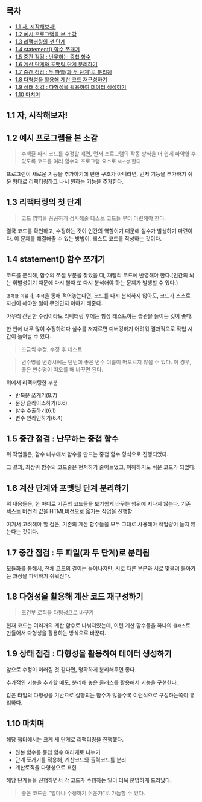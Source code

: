 ## 목차

- [1.1 자, 시작해보자!](#11----------)
- [1.2 예시 프로그램을 본 소감](#12--------------)
- [1.3 리팩터링의 첫 단계](#13-----------)
- [1.4 statement() 함수 쪼개기](#14-statement---------)
- [1.5 중간 점검 : 난무하는 중첩 함수](#15-------------------)
- [1.6 계산 단계와 포맷팅 단계 분리하기](#16-------------------)
- [1.7 중간 점검 : 두 파일(과 두 단계)로 분리됨](#17--------------------------)
- [1.8 다형성을 활용해 계산 코드 재구성하기](#18---------------------)
- [1.9 상태 점검 : 다형성을 활용하여 데이터 생성하기](#19---------------------------)
- [1.10 마치며](#110----)

## 1.1 자, 시작해보자!

## 1.2 예시 프로그램을 본 소감

> 수백줄 짜리 코드를 수정할 떄면, 먼저 프로그램의 작동 방식을 더 쉽게 파악할 수 있도록 코드를 여러 함수와 프로그램 요소로 `재구성` 한다.

프로그램이 새로운 기능을 추가하기에 편한 구조가 아니라면, 먼저 기능을 추가하기 쉬운 형태로 리팩터링하고 나서 원하는 기능을 추가한다.

## 1.3 리팩터링의 첫 단계

> 코드 영역을 꼼꼼하게 검사해줄 테스트 코드들 부터 마련해야 한다.

결국 코드를 확인하고, 수정하는 것이 인간의 역할이기 때문에 실수가 발생하기 마련이다. 이 문제를 해결해줄 수 있는 방법이. 테스트 코드를 작성하는 것이다.

## 1.4 statement() 함수 쪼개기

코드를 분석해, 함수의 쪼갤 부분을 찾았을 때, 재빨리 코드에 반영해야 한다.(인간의 뇌는 휘발성이기 때문에 다시 볼때 또 다시 분석애야 하는 문제가 발생할 수 있다.)

`명확한` `이름`과, `주석`을 통해 적어놓는다면, 코드를 다시 분석하지 않아도, 코드가 스스로 자신이 해야할 일이 무엇인지 이야기 해준다.

아무리 간단한 수정이라도 리팩터링 후에는 항상 테스트하는 습관을 들이는 것이 좋다.

한 번에 너무 많이 수정하려다 실수를 저지르면 디버깅하기 어려워 결과적으로 작업 시간이 늘어날 수 있다.

> 조금씩 수정, 수정 후 테스트

> 변수명을 변경시에는 단번에 좋은 변수 이름이 떠오르지 않을 수 있다. 이 경우, 좋은 변수명이 떠오를 때 바꾸면 된다.

위에서 리팩터링한 부분

- 반복문 쪼개기(8.7)
- 문장 슬라이스하기(8.6)
- 함수 추출하기(6.1)
- 변수 인라인하기(6.4)

## 1.5 중간 점검 : 난무하는 중첩 함수

위 작업들은, 함수 내부에서 함수를 만드는 중첩 함수 형식으로 진행되었다.

그 결과, 최상위 함수의 코드줄은 현저하기 줄어들었고, 이해하기도 쉬운 코드가 되었다.

## 1.6 계산 단계와 포맷팅 단계 분리하기

위 내용들은, 한 마디로 기존의 코드들을 보기쉽게 바꾸는 행위에 지나지 않는다.
기존 텍스트 버전의 값을 HTML버전으로 옮기는 작업을 진행함

여기서 고려해야 할 점은, 기존의 계산 함수들을 모두 그대로 사용해야 작업량이 늘지 않는다는 것이다.

## 1.7 중간 점검 : 두 파일(과 두 단계)로 분리됨

모듈화를 통해서, 전체 코드의 길이는 늘어나지만, 서로 다른 부분과 서로 맞물려 돌아가는 과정을 파악하기 쉬워진다.

## 1.8 다형성을 활용해 계산 코드 재구성하기

> 조건부 로직을 다형성으로 바꾸기

현재 코드는 여러개의 계산 함수로 나눠져있는데, 이런 계산 함수들을 하나의 `클래스`로 만들어서 다형성을 활용하는 방식으로 바꾼다.

## 1.9 상태 점검 : 다형성을 활용하여 데이터 생성하기

앞으로 수정이 이러질 것 같다면, 명확하게 분리해두면 좋다.

추가적인 기능을 추가할 때도, 분리해 놓은 클래스를 활용해서 기능을 구현한다.

같은 타입의 다형성을 기반으로 실행되는 함수가 많을수록 이런식으로 구성하는쪽이 유리하다.

## 1.10 마치며

해당 챕터에서는 크게 세 단계로 리팩터링을 진행했다.

- 원본 함수를 중첩 함수 여러개로 나누기
- 단계 쪼개기를 적용해, 계산코드와 출력코드를 분리
- 계산로직을 다형성으로 표현

해당 단계들을 진행하면서 각 코드가 수행하는 일이 더욱 분명하게 드러났다.

> 좋은 코드란 "얼마나 수정하기 쉬운가"로 가늠할 수 있다.
